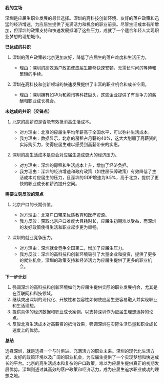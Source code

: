 **我的立场**

深圳是应届生职业发展的最佳选择。深圳的高科技创新环境、友好的落户政策和迅猛的经济增速，为应届生提供了充满活力和机会的职业前景。尽管生活成本有所增加，但深圳的政策支持和快速发展抵消了这些压力，成就了一个适合年轻人实现职业梦想的理想城市。

**已达成的共识**

1. 深圳的落户政策较北京更加友好，降低了应届生的落户难度和生活压力。
   - 理由：深圳的高效落户政策使应届生能够快速安顿，无需长时间的等待和繁琐的手续。

2. 深圳在高科技和创新领域的快速发展提供了丰富的职业机会和成长空间。
   - 理由：深圳拥有如华为和腾讯等科技巨头，这些企业提供了有竞争力的薪酬和职业成长机会。

**未达成的共识（交锋点）**

1. 北京的高薪资是否能有效抵消高生活成本。
   - 对方理由：北京的应届生平均年薪高于全国水平，可以弥补生活成本。
   - 我方理由：数据显示，北京的房租占月薪的40%，这大大削弱了高薪资的实际购买力，使得应届生难以感受到高薪带来的实惠。

2. 深圳的高生活成本是否会对应届生造成更大的经济压力。
   - 对方理由：深圳的房租和生活成本上升，增加了经济负担。
   - 我方理由：深圳的经济增速和政府政策（如住房保障政策）有效降低了生活成本对应届生的压力，且深圳的GDP增速为9.5%，高于北京，提供了更快的职业成长和薪资提升空间。

**需要立刻反驳的观点**

1. 北京户口的长期价值。
   - 对方理由：北京户口带来优质教育和医疗资源。
   - 我方反驳：获取北京户口难度大且耗时长，应届生初期难以受益，而深圳的友好政策使得生活和职业起步更为顺畅。

2. 深圳的就业竞争压力。
   - 对方理由：深圳就业竞争全国第二，增加了应届生压力。
   - 我方反驳：深圳的高科技和创新环境吸引了大量企业和投资，提供了更多的就业机会，深圳的政策支持和经济活力为应届生提供了更多的职业机会。

**下一步计划**

1. 强调深圳的高科技和创新环境如何为应届生提供实际的职业发展机会，尤其是在互联网和科技领域。
2. 继续突出深圳的现代化、开放性和包容性如何使应届生更容易融入并实现职业和生活理想。
3. 提供具体的经济数据和职业成长案例，以支持深圳作为应届生理想选择的论点。
4. 反驳北京生活成本对高薪资的抵消效果，强调深圳在实际生活质量和职业成长速度上的优势。

**总结**

选择深圳，就是选择一个与时俱进、充满活力的职业未来。深圳的现代化生活方式、友好的政策环境以及广阔的职业机会，为应届生提供了一个实现梦想和快速成长的平台。北京的高生活成本和复杂的户口政策，难以为应届生提供真正的初期发展优势。深圳则通过其高效的落户政策和经济活力，成为应届生追求职业成功的理想之地。